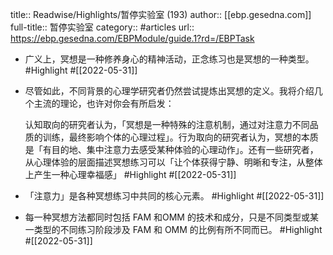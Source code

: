 title:: Readwise/Highlights/暂停实验室 (193)
author:: [[ebp.gesedna.com]]
full-title:: 暂停实验室
category:: #articles
url:: https://ebp.gesedna.com/EBPModule/guide.1?rd=/EBPTask

- 广义上，冥想是一种修养身心的精神活动，正念练习也是冥想的一种类型。 #Highlight #[[2022-05-31]]
- 尽管如此，不同背景的心理学研究者仍然尝试提炼出冥想的定义。我将介绍几个主流的理论，也许对你会有所启发：
  
  
  
  认知取向的研究者认为，「冥想是一种特殊的注意机制，通过对注意力不同品质的训练，最终影响个体的心理过程」。行为取向的研究者认为，冥想的本质是「有目的地、集中注意力去感受某种体验的心理动作」。还有一些研究者，从心理体验的层面描述冥想练习可以「让个体获得宁静、明晰和专注，从整体上产生一种心理幸福感」 #Highlight #[[2022-05-31]]
- 「注意力」是各种冥想练习中共同的核心元素。 #Highlight #[[2022-05-31]]
- 每一种冥想方法都同时包括 FAM 和OMM 的技术和成分，只是不同类型或某一类型的不同练习阶段涉及 FAM 和 OMM 的比例有所不同而已。 #Highlight #[[2022-05-31]]